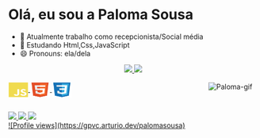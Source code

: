 # Olá, eu sou a Paloma Sousa
- 🔭 Atualmente trabalho como recepcionista/Social média
- 🌱 Estudando Html,Css,JavaScript
- 😄 Pronouns: ela/dela


<div align="center">
  <a href="https://github.com/palomasousals">
  <img height="180cm" src="https://github-readme-stats.vercel.app/api?username=palomasousals&showicons=true&theme=panda&include_all_commits=true&count_private=true"/>
  <img height="180cm" src="https://github-readme-stats.vercel.app/api/top-langs/?username=palomasouzals&layout=compact&langs_count=16&theme=panda"/>
  </div>
 
<div style="display: inline_block"><br>
  <img align="center" alt="Paloma-Js" height="30" width="40" src="https://raw.githubusercontent.com/devicons/devicon/master/icons/javascript/javascript-plain.svg">
  <img align="center" alt="Paloma-HTML" height="30" width="40" src="https://raw.githubusercontent.com/devicons/devicon/master/icons/html5/html5-original.svg">
  <img align="center" alt="Paloma-CSS" height="30" width="40" src="https://raw.githubusercontent.com/devicons/devicon/master/icons/css3/css3-original.svg">
  <img align="right" alt="Paloma-gif" src="https://cdn.discordapp.com/attachments/585774361462571010/1072323272613572648/Design_sem_nome.gif" width="100" heigth="100">
  </div>

##
<div>
<a href="mailto:paloma.sousa3101@gmail.com"><img src="https://img.shields.io/badge/Gmail-D14836?style=for-the-badge&logo=gmail&logoColor=white" target="_blank">
<a href="https://www.linkedin.com/in/palomasousals/"><img src="https://img.shields.io/badge/LinkedIn-0077B5?style=for-the-badge&logo=linkedin&logoColor=white "target="_blank">
<a href="https://www.instagram.com/palomasousals/"><img src="https://img.shields.io/badge/Instagram-E4405F?style=for-the-badge&logo=instagram&logoColor=white" target="_blank">
</div>
![Profile views](https://gpvc.arturio.dev/palomasousa)
